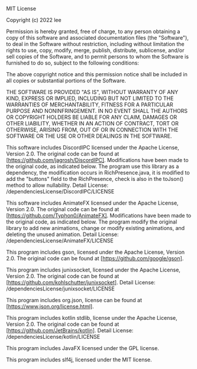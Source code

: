 MIT License

Copyright (c) 2022 lee

Permission is hereby granted, free of charge, to any person obtaining a copy
of this software and associated documentation files (the "Software"), to deal
in the Software without restriction, including without limitation the rights
to use, copy, modify, merge, publish, distribute, sublicense, and/or sell
copies of the Software, and to permit persons to whom the Software is
furnished to do so, subject to the following conditions:

The above copyright notice and this permission notice shall be included in all
copies or substantial portions of the Software.

THE SOFTWARE IS PROVIDED "AS IS", WITHOUT WARRANTY OF ANY KIND, EXPRESS OR
IMPLIED, INCLUDING BUT NOT LIMITED TO THE WARRANTIES OF MERCHANTABILITY,
FITNESS FOR A PARTICULAR PURPOSE AND NONINFRINGEMENT. IN NO EVENT SHALL THE
AUTHORS OR COPYRIGHT HOLDERS BE LIABLE FOR ANY CLAIM, DAMAGES OR OTHER
LIABILITY, WHETHER IN AN ACTION OF CONTRACT, TORT OR OTHERWISE, ARISING FROM,
OUT OF OR IN CONNECTION WITH THE SOFTWARE OR THE USE OR OTHER DEALINGS IN THE
SOFTWARE.


This software includes DiscordIPC licensed under the Apache License, Version 2.0. The original code can be found at [https://github.com/jagrosh/DiscordIPC]. Modifications have been made to the original code, as indicated below.
The program use this library as a dependency, the modification occurs in 
RichPresence.java, it is modified to add the "buttons" field to the RichPresence, 
check is also in the toJson()
method to allow nullability.
Detail License: /dependenciesLicense/DiscordIPC/LICENSE

This software includes AnimateFX licensed under the Apache License, Version 2.0. The original code can be found at [https://github.com/Typhon0/AnimateFX]. Modifications have been 
made to the original code, as indicated below. The program modify the original library to add new animations, change or modify existing animations, and deleting the unused animation.
Detail License: /dependenciesLicense/AnimateFX/LICENSE

This program includes gson, licensed under the Apache License, Version 2.0. The original code can be found at [https://github.com/google/gson].

This program includes junixsocket, licensed under the Apache License, Version 2.0. The original code can be found at [https://github.com/kohlschutter/junixsocket].
Detail License: /dependenciesLicense/junixsocket/LICENSE

This program includes org.json, license can be found at [https://www.json.org/license.html].

This program includes kotlin stdlib, license under the Apache License, Version 2.0. The original code can be found at [https://github.com/JetBrains/kotlin].
Detail License: /dependenciesLicense/kotlin/LICENSE

This program includes JavaFX licensed under the GPL license.

This program includes slf4j, licensed under the MIT license.





